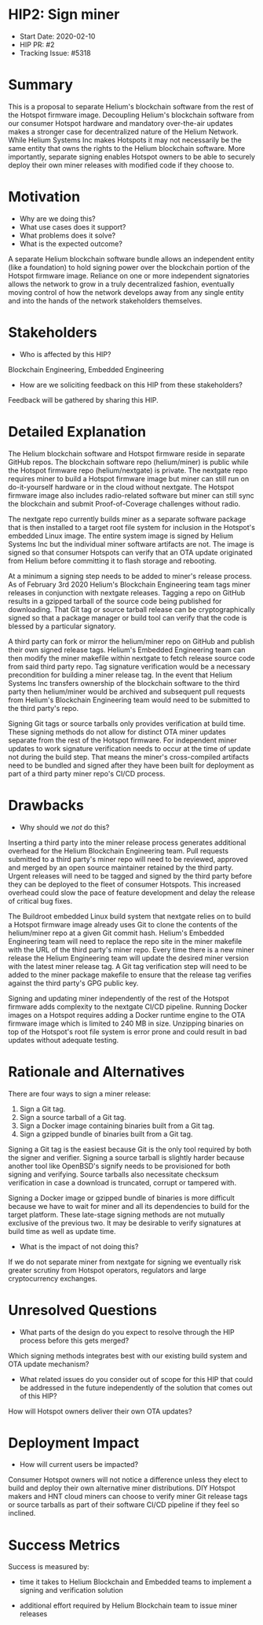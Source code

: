 # HIP2: Sign miner

- Start Date: 2020-02-10
- HIP PR: #2
- Tracking Issue: #5318

# Summary
[summary]: #summary

This is a proposal to separate Helium's blockchain software from the rest of the
Hotspot firmware image. Decoupling Helium's blockchain software from our
consumer Hotspot hardware and mandatory over-the-air updates makes a stronger
case for decentralized nature of the Helium Network. While Helium Systems Inc
makes Hotspots it may not necessarily be the same entity that owns the rights to
the Helium blockchain software. More importantly, separate signing enables
Hotspot owners to be able to securely deploy their own miner releases with
modified code if they choose to.

# Motivation
[motivation]: #motivation

- Why are we doing this?
- What use cases does it support?
- What problems does it solve?
- What is the expected outcome?

A separate Helium blockchain software bundle allows an independent entity (like
a foundation) to hold signing power over the blockchain portion of the Hotspot
firmware image. Reliance on one or more independent signatories allows the
network to grow in a truly decentralized fashion, eventually moving control of
how the network develops away from any single entity and into the hands of the
network stakeholders themselves.

# Stakeholders
[stakeholders]: #stakeholders

* Who is affected by this HIP?

Blockchain Engineering, Embedded Engineering

* How are we soliciting feedback on this HIP from these stakeholders?

Feedback will be gathered by sharing this HIP.

# Detailed Explanation
[detailed-explanation]: #detailed-explanation

The Helium blockchain software and Hotspot firmware reside in separate GitHub
repos. The blockchain software repo (helium/miner) is public while the Hotspot
firmware repo (helium/nextgate) is private. The nextgate repo requires miner to
build a Hotspot firmware image but miner can still run on do-it-yourself
hardware or in the cloud without nextgate. The Hotspot firmware image also
includes radio-related software but miner can still sync the blockchain and
submit Proof-of-Coverage challenges without radio.

The nextgate repo currently builds miner as a separate software package that is
then installed to a target root file system for inclusion in the Hotspot's
embedded Linux image. The entire system image is signed by Helium Systems Inc
but the individual miner software artifacts are not. The image is signed so that
consumer Hotspots can verify that an OTA update originated from Helium before
committing it to flash storage and rebooting.

At a minimum a signing step needs to be added to miner's release process. As of
February 3rd 2020 Helium's Blockchain Engineering team tags miner releases in
conjunction with nextgate releases. Tagging a repo on GitHub results in a
gzipped tarball of the source code being published for downloading. That Git tag
or source tarball release can be cryptographically signed so that a package
manager or build tool can verify that the code is blessed by a particular
signatory.

A third party can fork or mirror the helium/miner repo on GitHub and publish
their own signed release tags. Helium's Embedded Engineering team can then
modify the miner makefile within nextgate to fetch release source code from said
third party repo. Tag signature verification would be a necessary precondition
for building a miner release tag. In the event that Helium Systems Inc transfers
ownership of the blockchain software to the third party then helium/miner would
be archived and subsequent pull requests from Helium's Blockchain Engineering
team would need to be submitted to the third party's repo.

Signing Git tags or source tarballs only provides verification at build time.
These signing methods do not allow for distinct OTA miner updates separate from
the rest of the Hotspot firmware. For independent miner updates to work
signature verification needs to occur at the time of update not during the build
step. That means the miner's cross-compiled artifacts need to be bundled and
signed after they have been built for deployment as part of a third party miner
repo's CI/CD process.

# Drawbacks
[drawbacks]: #drawbacks

- Why should we *not* do this?

Inserting a third party into the miner release process generates additional
overhead for the Helium Blockchain Engineering team. Pull requests submitted to
a third party's miner repo will need to be reviewed, approved and merged by an
open source maintainer retained by the third party. Urgent releases will need to
be tagged and signed by the third party before they can be deployed to the fleet
of consumer Hotspots. This increased overhead could slow the pace of feature
development and delay the release of critical bug fixes.

The Buildroot embedded Linux build system that nextgate relies on to build a
Hotspot firmware image already uses Git to clone the contents of the
helium/miner repo at a given Git commit hash. Helium's Embedded Engineering
team will need to replace the repo site in the miner makefile with the URL of
the third party's miner repo. Every time there is a new miner release the
Helium Engineering team will update the desired miner version with the latest
miner release tag. A Git tag verification step will need to be added to the
miner package makefile to ensure that the release tag verifies against the third
party's GPG public key.

Signing and updating miner independently of the rest of the Hotspot firmware
adds complexity to the nextgate CI/CD pipeline. Running Docker images on a
Hotspot requires adding a Docker runtime engine to the OTA firmware image which
is limited to 240 MB in size. Unzipping binaries on top of the Hotspot's root
file system is error prone and could result in bad updates without adequate
testing. 

# Rationale and Alternatives
[alternatives]: #rationale-and-alternatives

There are four ways to sign a miner release:

1. Sign a Git tag.
2. Sign a source tarball of a Git tag.
3. Sign a Docker image containing binaries built from a Git tag.
4. Sign a gzipped bundle of binaries built from a Git tag.

Signing a Git tag is the easiest because Git is the only tool required by both
the signer and verifier. Signing a source tarball is slightly harder because
another tool like OpenBSD's signify needs to be provisioned for both signing and
verifying. Source tarballs also necessitate checksum verification in case a
download is truncated, corrupt or tampered with.

Signing a Docker image or gzipped bundle of binaries is more difficult because
we have to wait for miner and all its dependencies to build for the target
platform. These late-stage signing methods are not mutually exclusive of the
previous two. It may be desirable to verify signatures at build time as well as
update time.

- What is the impact of not doing this?

If we do not separate miner from nextgate for signing we eventually risk greater
scrutiny from Hotspot operators, regulators and large cryptocurrency exchanges.

# Unresolved Questions
[unresolved]: #unresolved-questions

- What parts of the design do you expect to resolve through the HIP process
before this gets merged?

Which signing methods integrates best with our existing build system and OTA
update mechanism?

- What related issues do you consider out of scope for this HIP that could be
addressed in the future independently of the solution that comes out of this HIP?

How will Hotspot owners deliver their own OTA updates?

# Deployment Impact
[deployment-impact]: #deployment-impact

- How will current users be impacted?

Consumer Hotspot owners will not notice a difference unless they elect to build
and deploy their own alternative miner distributions. DIY Hotspot makers and HNT
cloud miners can choose to verify miner Git release tags or source tarballs as
part of their software CI/CD pipeline if they feel so inclined.

# Success Metrics
[success-metrics]: #success-metrics

Success is measured by:

- time it takes to Helium Blockchain and Embedded teams to implement a signing
and verification solution

- additional effort required by Helium Blockchain team to issue miner releases
